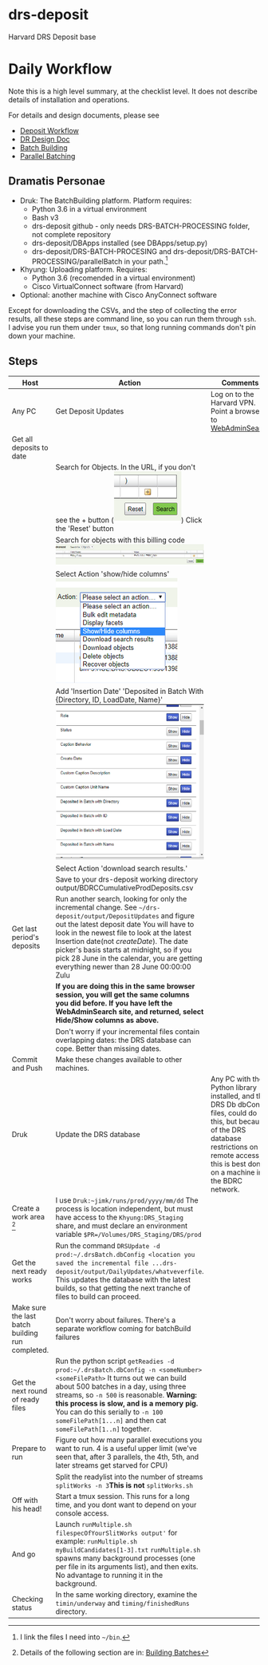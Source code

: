 # drs-deposit 
Harvard DRS Deposit base
# Daily Workflow
Note this is a high level summary, at the checklist level. It does not describe details of installation and operations.

For details and design documents, please see 
* [Deposit Workflow](DRS-BATCH-PROCESSING/DepositWorkflow.md)
* [DR Design Doc](./DRS-BATCH-PROCESSING/DRDesignOverview.md)
* [Batch Building](./DRS-BATCH-PROCESSING/BatchBuilding.md)
* [Parallel Batching](./DRS-BATCH-PROCESSING/parallelBatching.md)

## Dramatis Personae

+ Druk: The BatchBuilding platform. Platform requires:
	- Python 3.6 in a virtual environment
	- Bash v3
	- drs-deposit github - only needs DRS-BATCH-PROCESSING folder, not complete repository
	- drs-deposit/DBApps installed (see DBApps/setup.py)
	- drs-deposit/DRS-BATCH-PROCESING and drs-deposit/DRS-BATCH-PROCESSING/parallelBatch in your path.[^4487da72]
+ Khyung: Uploading platform. Requires:
	- Python 3.6 (recomended in a virtual environment)
	- Cisco VirtualConnect software (from Harvard)
+ Optional: another machine with Cisco AnyConnect software

[^4487da72]: I link the files I need into `~/bin`.

Except for downloading the CSVs, and the step of collecting the error results, all these steps are command line, so you can run them through `ssh`. I advise you run them under `tmux`, so that long running commands don't pin down your machine.

## Steps
Host  | Action  |Comments
--|---|--
Any PC|Get Deposit Updates   |Log on to the Harvard VPN. Point a browser to [WebAdminSearch][68fcc779]  
  |Get all deposits to date|  
  |   |Search for Objects. In the URL, if you don't see the + button (![The Plus button](images/2018/06/the-plus-button.png)) Click the 'Reset' button     
  |   | Search for objects with this billing code ![Billing code HFCL.COLL.TBRC_0001](images/2018/06/billing-code-hfcl-coll-tbrc-0001.png)
  |   |Select  Action 'show/hide columns' ![Show Hide Columns](images/2018/06/show-hide-columns.png)   
  |   |Add 'Insertion Date' 'Deposited in Batch With {Directory, ID, LoadDate, Name}' ![Select 'Show'](images/2018/06/select-show.png)  
  |   |Select Action 'download search results.'  
  |   |Save to your drs-deposit working directory output/BDRCCumulativeProdDeposits.csv  
  |Get last period's deposits | Run another search, looking for only the incremental change. See `~/drs-deposit/output/DepositUpdates` and figure out the latest deposit date You will have to look in the newest file to look at the latest Insertion date(not _createDate_). The date picker's basis starts at midnight, so if you pick 28 June in the calendar, you are getting everything newer than 28 June 00:00:00 Zulu|
  |   |**If you are doing this in the same browser session, you will get the same columns you did before. If you have left the WebAdminSearch site, and returned, select Hide/Show columns as above.**  
  |   |Don't worry if your incremental files contain overlapping dates: the DRS database can cope. Better than missing dates.
   |Commit and Push | Make these changes available to other machines.  
Druk |Update the DRS database | Any PC with the Python library installed, and the DRS Db dbConfig files, could do this, but because of the DRS database restrictions on remote access, this is best done on a machine in the BDRC network.  
  |Create a work area [^b4db8524]  | I use `Druk:~jimk/runs/prod/yyyy/mm/dd`  The process is location independent, but must have access to the `Khyung:DRS_Staging` share, and must declare an environment variable `$PR=/Volumes/DRS_Staging/DRS/prod`
  | Get the next ready works  | Run the command `DRSUpdate -d prod:~/.drsBatch.dbConfig <location you saved the incremental file ...drs-deposit/output/DailyUpdates/whatveverfile`. This updates the database with the latest builds, so that getting the next tranche of files to build can proceed.
  |Make sure the last batch building run completed.   | Don't worry about failures. There's a separate workflow coming for batchBuild failures
  |Get the next round of ready files | Run the python script `getReadies -d prod:~/.drsBatch.dbConfig -n <someNumber> <someFilePath>`  It turns out we can build about 500 batches in a day, using three streams, so `-n 500` is reasonable. **Warning: this process is slow, and is a memory pig.** You can do this serially to `-n 100 someFilePath[1...n]` and then cat `someFilePath[1..n]` together.
  | Prepare to run  | Figure out how many parallel executions you want to run. 4 is a useful upper limit (we've seen that, after 3 parallels, the 4th, 5th, and later streams get starved for CPU)
  |   |Split the readylist into the number of streams  `splitWorks -n 3`**This is not** `splitWorks.sh`  
  | Off with his head! | Start a tmux session. This runs for a long time, and you dont want to depend on your console access.
  |And go | Launch `runMultiple.sh filespecOfYourSlitWorks output'` for example: `runMultiple.sh myBuildCandidates[1-3].txt` `runMultiple.sh` spawns many background processes (one per file in its arguments list), and then exits. No advantage to running it in the background.
  | Checking status  | In the same working directory, examine the `timin/underway` and `timing/finishedRuns` directory.

  [68fcc779]: http://nrs.harvard.edu/urn-3:hul:drs2-admin "Harvard Web Admin Search"
[^b4db8524]: Details of the following section are in: [Building Batches][65e185e8] 

  [65e185e8]: ./DRS-BATCH-PROCESSING/BatchBuilding.md "Building Batches"
